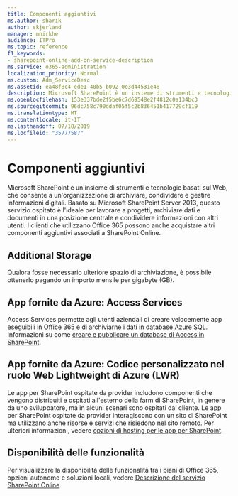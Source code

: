 ```yaml
---
title: Componenti aggiuntivi
ms.author: sharik
author: skjerland
manager: mnirkhe
audience: ITPro
ms.topic: reference
f1_keywords:
- sharepoint-online-add-on-service-description
ms.service: o365-administration
localization_priority: Normal
ms.custom: Adm_ServiceDesc
ms.assetid: ea48f8c4-ede1-40b5-b092-0e3d44531e48
description: Microsoft SharePoint è un insieme di strumenti e tecnologie basati sul Web, che consente a un'organizzazione di archiviare, condividere e gestire informazioni digitali. Basato su Microsoft SharePoint Server 2013, questo servizio ospitato è l'ideale per lavorare a progetti, archiviare dati e documenti in una posizione centrale e condividere informazioni con altri utenti. I clienti che utilizzano Office 365 possono anche acquistare altri componenti aggiuntivi associati a SharePoint Online.
ms.openlocfilehash: 153e337bde2f5be6c7d69548e2f4812c0a134bc3
ms.sourcegitcommit: 96dc758c790ddaf05f5c2b836451b417729cf119
ms.translationtype: MT
ms.contentlocale: it-IT
ms.lasthandoff: 07/18/2019
ms.locfileid: "35777587"
---
```

# <a name="add-ons"></a>Componenti aggiuntivi

Microsoft SharePoint è un insieme di strumenti e tecnologie basati sul Web, che consente a un'organizzazione di archiviare, condividere e gestire informazioni digitali. Basato su Microsoft SharePoint Server 2013, questo servizio ospitato è l'ideale per lavorare a progetti, archiviare dati e documenti in una posizione centrale e condividere informazioni con altri utenti. I clienti che utilizzano Office 365 possono anche acquistare altri componenti aggiuntivi associati a SharePoint Online.
  
## <a name="additional-storage"></a>Additional Storage
<a name="bkmk_AdditionalStorage"> </a>

Qualora fosse necessario ulteriore spazio di archiviazione, è possibile ottenerlo pagando un importo mensile per gigabyte (GB).
  
## <a name="azure-provisioned-apps-access-services"></a>App fornite da Azure: Access Services
<a name="bkmk_AzureProvisionedAppsAccessServices"> </a>

Access Services permette agli utenti aziendali di creare velocemente app eseguibili in Office 365 e di archiviarne i dati in database Azure SQL. Informazioni su come [creare e pubblicare un database di Access in SharePoint](https://go.microsoft.com/fwlink/p/?LinkID=393754).
  
## <a name="azure-provisioned-apps-custom-code-in-azure-lightweight-web-role-lwr"></a>App fornite da Azure: Codice personalizzato nel ruolo Web Lightweight di Azure (LWR)
<a name="bkmk_AzureProvisionedAppsCustomCodeinAzureLWR"> </a>

Le app per SharePoint ospitate da provider includono componenti che vengono distribuiti e ospitati all'esterno della farm di SharePoint, in genere da uno sviluppatore, ma in alcuni scenari sono ospitati dal cliente. Le app per SharePoint ospitate da provider interagiscono con un sito di SharePoint ma utilizzano anche risorse e servizi che risiedono nel sito remoto. Per ulteriori informazioni, vedere [opzioni di hosting per le app per SharePoint](https://go.microsoft.com/fwlink/?LinkId=271314).
  
## <a name="feature-availability"></a>Disponibilità delle funzionalità
<a name="bkmk_AzureProvisionedAppsCustomCodeinAzureLWR"> </a>

Per visualizzare la disponibilità delle funzionalità tra i piani di Office 365, opzioni autonome e soluzioni locali, vedere [Descrizione del servizio SharePoint Online](sharepoint-online-service-description.md).
  

